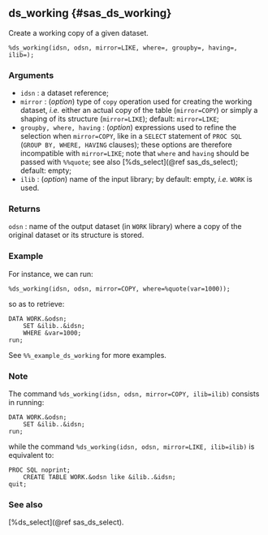 ## ds_working {#sas_ds_working}
Create a working copy of a given dataset.

	%ds_working(idsn, odsn, mirror=LIKE, where=, groupby=, having=, ilib=);

### Arguments
* `idsn` : a dataset reference;
* `mirror` : (_option_) type of `copy` operation used for creating the working dataset, _i.e._ either
	an actual copy of the table (`mirror=COPY`) or simply a shaping of its structure (`mirror=LIKE`); 
	default: `mirror=LIKE`; 
* `groupby, where, having` : (_option_) expressions used to refine the selection when `mirror=COPY`,
	like in a `SELECT` statement of `PROC SQL` (`GROUP BY, WHERE, HAVING` clauses); these options are
	therefore incompatible with `mirror=LIKE`; note that `where` and `having` should be passed with 
	`%%quote`; see also [%ds_select](@ref sas_ds_select); default: empty;
* `ilib` : (_option_) name of the input library; by default: empty, _i.e._ `WORK` is used.
  
### Returns
`odsn` : name of the output dataset (in `WORK` library) where a copy of the original dataset or its
	structure is stored.

### Example
For instance, we can run:

	%ds_working(idsn, odsn, mirror=COPY, where=%quote(var=1000));

so as to retrieve:

	DATA WORK.&odsn;
		SET &ilib..&idsn;
		WHERE &var=1000; 
	run; 

See `%%_example_ds_working` for more examples.

### Note
The command `%ds_working(idsn, odsn, mirror=COPY, ilib=ilib)` consists in running:

	DATA WORK.&odsn;
		SET &ilib..&idsn;
	run; 

while the command `%ds_working(idsn, odsn, mirror=LIKE, ilib=ilib)` is equivalent to:

	PROC SQL noprint;
		CREATE TABLE WORK.&odsn like &ilib..&idsn; 
	quit; 

### See also
[%ds_select](@ref sas_ds_select).
